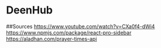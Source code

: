 # DeenHub


##Sources 
https://www.youtube.com/watch?v=CXa0f4-dWi4
https://www.npmjs.com/package/react-pro-sidebar
https://aladhan.com/prayer-times-api
